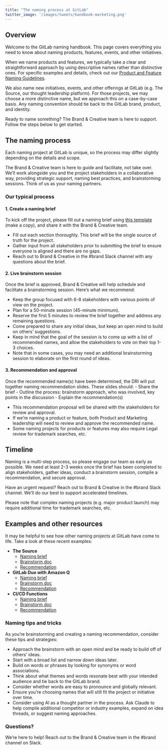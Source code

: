 ```yaml
---
title: "The naming process at GitLab"
twitter_image: '/images/tweets/handbook-marketing.png'
---
```


## Overview

Welcome to the GitLab naming handbook. This page covers everything you need to know about naming products, features, events, and other initiatives.

When we name products and features, we typically take a clear and straightforward approach by using descriptive names rather than distinctive ones. For specific examples and details, check out our [Product and Feature Naming Guidelines](/handbook/product/product-principles/#product-and-feature-naming-guidelines).

We also name new initiatives, events, and other offerings at GitLab (e.g. The Source, our thought leadership platform). For those projects, we may choose a more distinctive name, but we approach this on a case-by-case basis. Any naming convention should tie back to the GitLab brand, product, and identity.

Ready to name something? The Brand & Creative team is here to support. Follow the steps below to get started.

## The naming process

Each naming project at GitLab is unique, so the process may differ slightly depending on the details and scope.

The Brand & Creative team is here to guide and facilitate, not take over. We’ll work alongside you and the project stakeholders in a collaborative way, providing strategic support, naming best practices, and brainstorming sessions. Think of us as your naming partners.

### Our typical process

#### 1. Create a naming brief

To kick off the project, please fill out a naming brief using [this template](https://docs.google.com/document/d/1f0hJGpWtKqgY4NJfR79w_3-isbgKS8KXecZkMx5gHe0/edit?tab=t.0#heading=h.gh2y4j35hern) (make a copy), and share it with the Brand & Creative team.

- Fill out each section thoroughly. This brief will be the single source of truth for the project.
- Gather input from all stakeholders prior to submitting the brief to ensure everyone is aligned and there are no gaps.
- Reach out to Brand & Creative in the #brand Slack channel with any questions about the brief.

#### 2. Live brainstorm session

Once the brief is approved, Brand & Creative will help schedule and facilitate a brainstorming session. Here’s what we recommend:

- Keep the group focused with 6-8 stakeholders with various points of view on the project.
- Plan for a 50-minute session (45-minute minimum).
- Reserve the first 5 minutes to review the brief together and address any remaining questions.
- Come prepared to share any initial ideas, but keep an open mind to build on others’ suggestions.
- Keep in mind that the goal of the session is to come up with a list of recommended names, and allow the stakeholders to vote on their top 1-3 choices.
- Note that in some cases, you may need an additional brainstorming session to elaborate on the first round of ideas.

#### 3. Recommendation and approval

Once the recommended name(s) have been determined, the DRI will put together naming recommendation slides. These slides should:
     - Share the brief
     - Outline the process: brainstorm approach, who was involved, key points in the discussion
     - Explain the recommendation(s)

- This recommendation proposal will be shared with the stakeholders for review and approval.
- If we’re naming a product or feature, both Product and Marketing leadership will need to review and approve the recommended name.
- Some naming projects for products or features may also require Legal review for trademark searches, etc.

## Timeline

Naming is a multi-step process, so please engage our team as early as possible. We need at least 2-3 weeks once the brief has been completed to align stakeholders, gather ideas, conduct a brainstorm session, compile a recommendation, and secure approval.

Have an urgent request? Reach out to Brand & Creative in the #brand Slack channel. We’ll do our best to support accelerated timelines.

Please note that complex naming projects (e.g. major product launch) may require additional time for trademark searches, etc.

## Examples and other resources

It may be helpful to see how other naming projects at GitLab have come to life. Take a look at these recent examples:

- **The Source**
  - [Naming brief](https://docs.google.com/document/d/1wZKGjAueJgZ0_yrYtV_UINAaIhdno27kuD2ydc3_jK8/edit?usp=sharing)
  - [Brainstorm doc](https://docs.google.com/document/d/13cH4bJ0dsfQB2Y1ZxshnrELzdLKjsf3mC6JyRxV8bxA/edit?usp=sharing)
  - [Recommendation](https://docs.google.com/presentation/d/1p3XH-UKSx_Zb1nGd4Wq-ANbeLIBSxfzXiOAvW_7CjQw/edit?usp=sharing)
- **GitLab Duo with Amazon Q**
  - [Naming brief](https://docs.google.com/document/d/1qbXbT07CdXKG1YJ9h3PHiDWYLePFbNySlfL3xcGIJNY/edit?usp=sharing)
  - [Brainstorm doc](https://docs.google.com/document/d/17vQeXHftgYwY1amTP7UZMe5X1d9Ov7EY7b87umXffJw/edit?usp=sharing)
  - [Recommendation](https://docs.google.com/document/d/18t0umite-_Jyqs0OhL6VhNi7K-93LBRTvJMrUIWCtvE/edit?usp=sharing)
- **CI/CD Functions**
  - [Naming brief](https://docs.google.com/document/d/1eR6Ua6ECT5hN5L3mukSy5y1PYwEes2KeqR_5dxUUiUU/edit?usp=sharing)
  - [Brainstorm doc](https://docs.google.com/document/d/1vto7xPOHwvQjIb166nyoa5qTp10zgioCugF52kW4OpY/edit?usp=sharing)
  - [Recommendation](https://docs.google.com/document/d/1zCmxSZiLWwFXJ7mtMICyFCqRY13qNyoIEzXyKEq6aE4/edit?usp=sharing)

### Naming tips and tricks 

As you’re brainstorming and creating a naming recommendation, consider these tips and strategies:

- Approach the brainstorm with an open mind and be ready to build off of others’ ideas.
- Start with a broad list and narrow down ideas later.
- Build on words or phrases by looking for synonyms or word associations.
- Think about what themes and words resonate best with your intended audience and tie back to the GitLab brand.
- Consider whether words are easy to pronounce and globally relevant.
- Ensure you’re choosing names that will still fit the project or initiative over time.
- Consider using AI as a thought partner in the process. Ask Claude to help compile additional competitor or industry examples, expand on idea threads, or suggest naming approaches.

### Questions?

We’re here to help! Reach out to the Brand & Creative team in the #brand channel on Slack.
